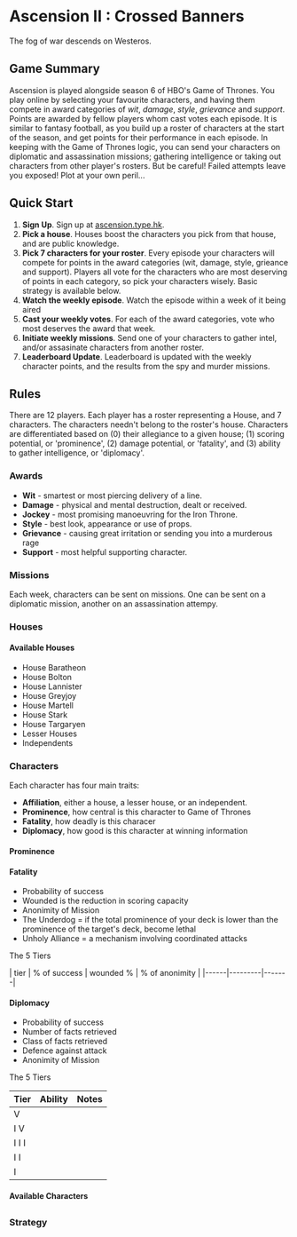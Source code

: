 # Ascension II : Crossed Banners

The fog of war descends on Westeros. 

## Game Summary

Ascension is played alongside season 6 of HBO's Game of Thrones. You play online by selecting your favourite characters, and having them compete in award categories of _wit_, _damage_, _style_, _grievance_ and _support_. Points are awarded by fellow players whom cast votes each episode. It is similar to fantasy football, as you build up a roster of characters at the start of the season, and get points for their performance in each episode. In keeping with the Game of Thrones logic, you can send your characters on diplomatic and assassination missions; gathering intelligence or taking out characters from other player's rosters. But be careful! Failed attempts leave you exposed! Plot at your own peril...

## Quick Start

1. **Sign Up**. Sign up at [ascension.type.hk](http://ascension.type.hk).
2. **Pick a house**. Houses boost the characters you pick from that house, and are public knowledge.
3. **Pick 7 characters for your roster**. Every episode your characters will compete for points in the award categories (wit, damage, style, grieance and support). Players all vote for the characters who are most deserving of points in each category, so pick your characters wisely. Basic strategy is available below.
4. **Watch the weekly episode**. Watch the episode within a week of it being aired
5. **Cast your weekly votes**. For each of the award categories, vote who most deserves the award that week.
6. **Initiate weekly missions**. Send one of your characters to gather intel, and/or assasinate characters from another roster.
7. **Leaderboard Update**. Leaderboard is updated with the weekly character points, and the results from the spy and murder missions.

## Rules

There are 12 players. Each player has a roster representing a House, and 7 characters. The characters needn't belong to the roster's house. Characters are differentiated based on (0) their allegiance to a given house; (1) scoring potential, or 'prominence', (2) damage potential, or 'fatality', and (3) ability to gather intelligence, or 'diplomacy'.

### Awards

* **Wit** - smartest or most piercing delivery of a line.
* **Damage** - physical and mental destruction, dealt or received.
* **Jockey** - most promising manoeuvring for the Iron Throne. 
* **Style** - best look, appearance or use of props.  
* **Grievance** - causing great irritation or sending you into a murderous rage
* **Support** - most helpful supporting character.

### Missions

Each week, characters can be sent on missions. One can be sent on a diplomatic mission, another on an assassination attempy.

### Houses 

#### Available Houses 

* House Baratheon
* House Bolton
* House Lannister
* House Greyjoy
* House Martell
* House Stark
* House Targaryen
* Lesser Houses
* Independents


### Characters

Each character has four main traits:

* **Affiliation**, either a house, a lesser house, or an independent.
* **Prominence**, how central is this character to Game of Thrones
* **Fatality**, how deadly is this characer
* **Diplomacy**, how good is this character at winning information

#### Prominence


#### Fatality

* Probability of success
* Wounded is the reduction in scoring capacity
* Anonimity of Mission 
* The Underdog = if the total prominence of your deck is lower than the prominence of the target's deck, become lethal
* Unholy Alliance = a mechanism involving coordinated attacks 

The 5 Tiers 

| tier | % of success | wounded % | % of anonimity |
|------|---------|-------|

#### Diplomacy

* Probability of success
* Number of facts retrieved
* Class of facts retrieved
* Defence against attack
* Anonimity of Mission 


The 5 Tiers 

| Tier| Ability | Notes |
|-----|---------|-------|
  V   |
 I V  |
I I I |
 I I  |
  I   |





#### Available Characters


## 
### Strategy